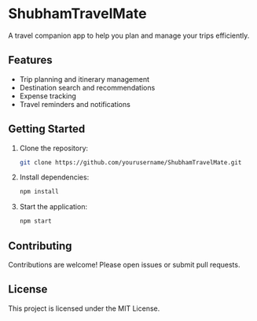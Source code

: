 
# ShubhamTravelMate

A travel companion app to help you plan and manage your trips efficiently.

## Features

- Trip planning and itinerary management
- Destination search and recommendations
- Expense tracking
- Travel reminders and notifications

## Getting Started

1. Clone the repository:
    ```bash
    git clone https://github.com/yourusername/ShubhamTravelMate.git
    ```
2. Install dependencies:
    ```bash
    npm install
    ```
3. Start the application:
    ```bash
    npm start
    ```

## Contributing

Contributions are welcome! Please open issues or submit pull requests.

## License

This project is licensed under the MIT License.